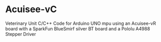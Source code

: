 # Acuisee-vC
Veterinary Unit
C/C++ Code for Arduino UNO mpu using an Acuisee-vR board
with a SparkFun BlueSmirf silver BT board and a 
Pololu A4988 Stepper Driver
